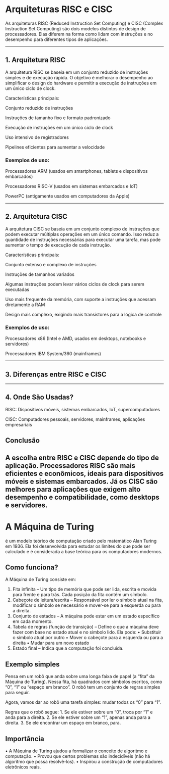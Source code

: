 # Arquiteturas RISC e CISC

As arquiteturas RISC (Reduced Instruction Set Computing) e CISC (Complex Instruction Set Computing) são dois modelos distintos de design de processadores. Elas diferem na forma como lidam com instruções e no desempenho para diferentes tipos de aplicações.


---

## 1. Arquitetura RISC

A arquitetura RISC se baseia em um conjunto reduzido de instruções simples e de execução rápida. O objetivo é melhorar o desempenho ao simplificar o design do hardware e permitir a execução de instruções em um único ciclo de clock.

Características principais:

Conjunto reduzido de instruções

Instruções de tamanho fixo e formato padronizado

Execução de instruções em um único ciclo de clock

Uso intensivo de registradores

Pipelines eficientes para aumentar a velocidade


### Exemplos de uso:

Processadores ARM (usados em smartphones, tablets e dispositivos embarcados)

Processadores RISC-V (usados em sistemas embarcados e IoT)

PowerPC (antigamente usados em computadores da Apple)



---

## 2. Arquitetura CISC

A arquitetura CISC se baseia em um conjunto complexo de instruções que podem executar múltiplas operações em um único comando. Isso reduz a quantidade de instruções necessárias para executar uma tarefa, mas pode aumentar o tempo de execução de cada instrução.

Características principais:

Conjunto extenso e complexo de instruções

Instruções de tamanhos variados

Algumas instruções podem levar vários ciclos de clock para serem executadas

Uso mais frequente da memória, com suporte a instruções que acessam diretamente a RAM

Design mais complexo, exigindo mais transistores para a lógica de controle


### Exemplos de uso:

Processadores x86 (Intel e AMD, usados em desktops, notebooks e servidores)

Processadores IBM System/360 (mainframes)



---

## 3. Diferenças entre RISC e CISC


---

## 4. Onde São Usadas?

RISC: Dispositivos móveis, sistemas embarcados, IoT, supercomputadores

CISC: Computadores pessoais, servidores, mainframes, aplicações empresariais


## Conclusão

A escolha entre RISC e CISC depende do tipo de aplicação. Processadores RISC são mais eficientes e econômicos, ideais para dispositivos móveis e sistemas embarcados. Já os CISC são melhores para aplicações que exigem alto desempenho e compatibilidade, como desktops e servidores.
----
# A Máquina de Turing 
é um modelo teórico de computação criado pelo matemático Alan Turing em 1936. Ela foi desenvolvida para estudar os limites do que pode ser calculado e é considerada a base teórica para os computadores modernos.

## Como funciona?

A Máquina de Turing consiste em:
1.	Fita infinita – Um tipo de memória que pode ser lida, escrita e movida para frente e para trás. Cada posição da fita contém um símbolo.
2.	Cabeçote de leitura/escrita – Responsável por ler o símbolo atual na fita, modificar o símbolo se necessário e mover-se para a esquerda ou para a direita.
3.	Conjunto de estados – A máquina pode estar em um estado específico em cada momento.
4.	Tabela de regras (função de transição) – Define o que a máquina deve fazer com base no estado atual e no símbolo lido. Ela pode:
	•	Substituir o símbolo atual por outro
	•	Mover o cabeçote para a esquerda ou para a direita
	•	Mudar para um novo estado
5.	Estado final – Indica que a computação foi concluída.

## Exemplo simples
Pensa em um robô que anda sobre uma longa faixa de papel (a “fita” da Máquina de Turing). Nessa fita, há quadrados com símbolos escritos, como “0”, “1” ou “espaço em branco”. O robô tem um conjunto de regras simples para seguir.

Agora, vamos dar ao robô uma tarefa simples: mudar todos os “0” para “1”.

Regras que o robô segue:
	1.	Se ele estiver sobre um “0”, troca por “1” e anda para a direita.
	2.	Se ele estiver sobre um “1”, apenas anda para a direita.
	3.	Se ele encontrar um espaço em branco, para.

## Importância
•	A Máquina de Turing ajudou a formalizar o conceito de algoritmo e computação.
•	Provou que certos problemas são indecidíveis (não há algoritmo que possa resolvê-los).
•	Inspirou a construção de computadores eletrônicos reais.
